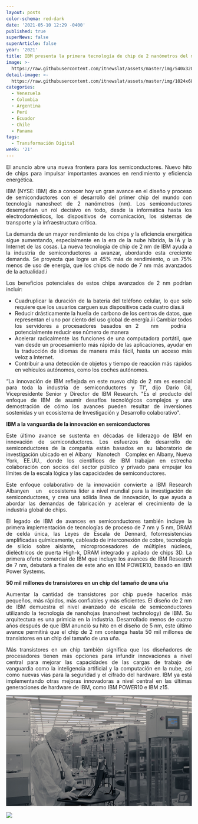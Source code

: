 ```yaml
---
layout: posts
color-schema: red-dark
date: '2021-05-10 12:29 -0400'
published: true
superNews: false
superArticle: false
year: '2021'
title: IBM presenta la primera tecnología de chip de 2 nanómetros del mundo
image: >-
  https://raw.githubusercontent.com/itnewslat/assets/master/img/540x320/IBM-Research-Albany-Interior-p.jpg
detail-image: >-
  https://raw.githubusercontent.com/itnewslat/assets/master/img/1024x680/IBM-Research-Albany-Interior-g.jpg
categories:
  - Venezuela
  - Colombia
  - Argentina
  - Perú
  - Ecuador
  - Chile
  - Panama
tags:
  - Transformación Digital
week: '21'
---
```

<p style="text-align: justify;">El anuncio abre una nueva frontera para los semiconductores. Nuevo hito de chips para impulsar importantes avances en rendimiento y eficiencia energética.</p>
<p style="text-align: justify;">IBM (NYSE: IBM) dio a conocer hoy un gran avance en el diseño y proceso de semiconductores con el desarrollo del primer chip del mundo con tecnología nanosheet de 2 nanómetros (nm). Los semiconductores desempeñan un rol decisivo en todo, desde la informática hasta los electrodomésticos, los dispositivos de comunicación, los sistemas de transporte y la infraestructura crítica.</p>
<p style="text-align: justify;">La demanda de un mayor rendimiento de los chips y la eficiencia energética sigue aumentando, especialmente en la era de la nube híbrida, la IA y la Internet de las cosas. La nueva tecnología de chip de 2 nm de IBM ayuda a la industria de semiconductores a avanzar, abordando esta creciente demanda. Se proyecta que logre un 45% más de rendimiento, o un 75% menos de uso de energía, que los chips de nodo de 7 nm más avanzados de la actualidad.i</p>
<p style="text-align: justify;">Los beneficios potenciales de estos chips avanzados de 2 nm podrían incluir:</p>

<ul style="text-align: justify;">
	<li>Cuadruplicar la duración de la batería del teléfono celular, lo que solo requiere que los usuarios carguen sus dispositivos cada cuatro días.ii</li>
	<li>Reducir drásticamente la huella de carbono de los centros de datos, que representan el uno por ciento del uso global de energía.iii Cambiar todos los servidores a procesadores basados en 2   nm   podría   potencialmente reducir ese número de manera</li>
	<li>Acelerar radicalmente las funciones de una computadora portátil, que van desde un procesamiento más rápido de las aplicaciones, ayudar en la traducción de idiomas de manera más fácil, hasta un acceso más veloz a Internet.</li>
	<li>Contribuir a una detección de objetos y tiempo de reacción más rápidos en vehículos autónomos, como los coches autónomos.</li>
</ul>
<p style="text-align: justify;">“La innovación de IBM reflejada en este nuevo chip de 2 nm es esencial para toda la industria de semiconductores y TI”, dijo Darío Gil, Vicepresidente Senior y Director de IBM Research. "Es el producto del enfoque de IBM de asumir desafíos tecnológicos complejos y una demostración de cómo los avances pueden resultar de inversiones sostenidas y un ecosistema de Investigación y Desarrollo colaborativo".</p>
<p style="text-align: justify;"><strong>IBM a la vanguardia de la innovación en semiconductores</strong></p>
<p style="text-align: justify;">Este último avance se sustenta en décadas de liderazgo de IBM en innovación de semiconductores. Los esfuerzos de desarrollo de semiconductores de la compañía están basados en su laboratorio de investigación ubicado en el Albany   Nanotech   Complex en Albany, Nueva York, EE.UU., donde los científicos de IBM trabajan en estrecha colaboración con socios del sector público y privado para empujar los límites de la escala lógica y las capacidades de semiconductores.</p>
<p style="text-align: justify;">Este enfoque colaborativo de la innovación convierte a IBM Research Albanyen   un   ecosistema líder a nivel mundial para la investigación de semiconductores, y crea una sólida línea de innovación, lo que ayuda a abordar las demandas de fabricación y acelerar el crecimiento de la industria global de chips.</p>
<p style="text-align: justify;">El legado de IBM de avances en semiconductores también incluye la primera implementación de tecnologías de proceso de 7 nm y 5 nm, DRAM de celda única, las Leyes de Escala de Dennard, fotorresistencias amplificadas químicamente, cableado de interconexión de cobre, tecnología de silicio sobre aislante, microprocesadores de múltiples núcleos, dieléctricos de puerta High-k, DRAM integrado y apilado de chips 3D. La primera oferta comercial de IBM que incluye los avances de IBM Research de 7 nm, debutará a finales de este año en IBM POWER10, basado en IBM Power Systems.</p>
<p style="text-align: justify;"><strong>50 mil millones de transistores en un chip del tamaño de una uña</strong></p>
<p style="text-align: justify;">Aumentar la cantidad de transistores por chip puede hacerlos más pequeños, más rápidos, más confiables y más eficientes. El diseño de 2 nm de IBM demuestra el nivel avanzado de escala de semiconductores utilizando la tecnología de nanohojas (nanosheet technology) de IBM. Su arquitectura es una primicia en la industria. Desarrollado menos de cuatro años después de que IBM anunció su hito en el diseño de 5 nm, este último avance permitirá que el chip de 2 nm contenga hasta 50 mil millones de transistores en un chip del tamaño de una uña.</p>
<p style="text-align: justify;">Más transistores en un chip también significa que los diseñadores de procesadores tienen más opciones para infundir innovaciones a nivel central para mejorar las capacidades de las cargas de trabajo de vanguardia como la inteligencia artificial y la computación en la nube, así como nuevas vías para la seguridad y el cifrado del hardware. IBM ya está implementando otras mejoras innovadoras a nivel central en las últimas generaciones de hardware de IBM, como IBM POWER10 e IBM z15.</p>

![](https://raw.githubusercontent.com/itnewslat/assets/master/img/540x320/IBM-Research-Albany-Interior-p.jpg)


<img src="https://tracker.metricool.com/c3po.jpg?hash=56f88a41e39ab42c063cc51676587a04"/>